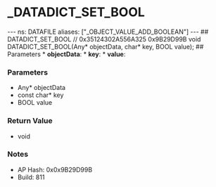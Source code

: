 # _DATADICT_SET_BOOL

--- ns: DATAFILE aliases: ["_OBJECT_VALUE_ADD_BOOLEAN"] --- ## DATADICT_SET_BOOL  // 0x35124302A556A325 0x9B29D99B void DATADICT_SET_BOOL(Any* objectData, char* key, BOOL value);   ## Parameters * **objectData**: * **key**: * **value**:

### Parameters
* Any* objectData
* const char* key
* BOOL value

### Return Value
* void

### Notes
* AP Hash: 0x0x9B29D99B
* Build: 811


